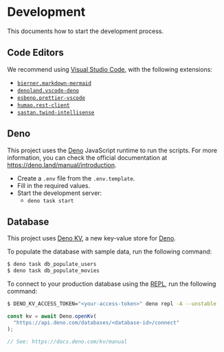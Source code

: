 # Development

This documents how to start the development process.

## Code Editors

We recommend using [Visual Studio Code](https://code.visualstudio.com/), with the following extensions:

- [`bierner.markdown-mermaid`](https://marketplace.visualstudio.com/items?itemName=bierner.markdown-mermaid)
- [`denoland.vscode-deno`](https://marketplace.visualstudio.com/items?itemName=denoland.vscode-deno)
- [`esbenp.prettier-vscode`](https://marketplace.visualstudio.com/items?itemName=esbenp.prettier-vscode)
- [`humao.rest-client`](https://marketplace.visualstudio.com/items?itemName=humao.rest-client)
- [`sastan.twind-intellisense`](https://marketplace.visualstudio.com/items?itemName=sastan.twind-intellisense)

## Deno

This project uses the [Deno](https://deno.land) JavaScript runtime to run the scripts. For more information, you can check the official documentation at https://deno.land/manual/introduction.

- Create a `.env` file from the `.env.template`.
- Fill in the required values.
- Start the development server:
  - `deno task start`

## Database

This project uses [Deno KV](https://deno.com/kv), a new key-value store for [Deno](https://deno.com/).

To populate the database with sample data, run the following command:

```sh
$ deno task db_populate_users
$ deno task db_populate_movies
```

To connect to your production database using the [REPL](https://en.wikipedia.org/wiki/Read%E2%80%93eval%E2%80%93print_loop), run the following command:

```sh
$ DENO_KV_ACCESS_TOKEN="<your-access-token>" deno repl -A --unstable
```

```typescript
const kv = await Deno.openKv(
  "https://api.deno.com/databases/<database-id>/connect"
);

// See: https://docs.deno.com/kv/manual
```
